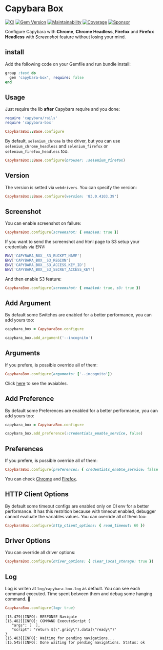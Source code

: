 # Capybara Box

[![CI](https://github.com/wbotelhos/capybara-box/workflows/CI/badge.svg)](https://github.com/wbotelhos/capybara-box/actions)
[![Gem Version](https://badge.fury.io/rb/capybara-box.svg)](https://badge.fury.io/rb/capybara-box)
[![Maintainability](https://api.codeclimate.com/v1/badges/f312587b4f126bb13e85/maintainability)](https://codeclimate.com/github/wbotelhos/capybara-box/maintainability)
[![Coverage](https://codecov.io/gh/wbotelhos/capybara-box/branch/main/graph/badge.svg)](https://codecov.io/gh/wbotelhos/capybara-box)
[![Sponsor](https://img.shields.io/badge/sponsor-%3C3-green)](https://github.com/sponsors/wbotelhos)

Configure Capybara with **Chrome**, **Chrome Headless**, **Firefox** and **Firefox Headless** with *Screenshot* feature without losing your mind.

## install

Add the following code on your Gemfile and run bundle install:

```ruby
group :test do
  gem 'capybara-box', require: false
end
```

## Usage

Just require the lib **after** Capybara require and you done:

```ruby
require 'capybara/rails'
require 'capybara-box'

CapybaraBox::Base.configure
```

By default, `selenium_chrome` is the driver, but you can use `selenium_chrome_headless` and `selenium_firefox` or `selenium_firefox_headless` too.

```ruby
CapybaraBox::Base.configure(browser: :selenium_firefox)
```

## Version

The version is setted via `webdrivers`. You can specify the version:

```ruby
CapybaraBox::Base.configure(version: '83.0.4103.39')
```

## Screenshot

You can enable screenshot on failure:

```ruby
CapybaraBox.configure(screenshot: { enabled: true })
```

If you want to send the screenshot and html page to S3 setup your credentials via ENV:

```sh
ENV['CAPYBARA_BOX__S3_BUCKET_NAME']
ENV['CAPYBARA_BOX__S3_REGION']
ENV['CAPYBARA_BOX__S3_ACCESS_KEY_ID']
ENV['CAPYBARA_BOX__S3_SECRET_ACCESS_KEY']
```

And then enable S3 feature:

```ruby
CapybaraBox.configure(screenshot: { enabled: true, s3: true })
```

## Add Argument

By default some Switches are enabled for a better performance, you can add yours too:

```ruby
capybara_box = CapybaraBox.configure

capybara_box.add_argument('--incognito')
```

## Arguments

If you prefere, is possible override all of them:

```ruby
CapybaraBox.configure(arguments: ['--incognito'])
```

Click [here](https://peter.sh/experiments/chromium-command-line-switches) to see the avaiables.

## Add Preference

By default some Preferences are enabled for a better performance, you can add yours too:

```ruby
capybara_box = CapybaraBox.configure

capybara_box.add_preference(:credentials_enable_service, false)
```

## Preferences

If you prefere, is possible override all of them:

```ruby
CapybaraBox.configure(preferences: { credentials_enable_service: false })
```

You can check [Chrome](https://sites.google.com/a/chromium.org/chromedriver/home) and [Firefox](http://preferential.mozdev.org/preferences.html).

## HTTP Client Options

By default some timeout configs are enabled only on CI env for a better performance.
It has this restrition because with timeout enabled, debugger cannot evaluate the variables values.
You can override all of them too:

```ruby
CapybaraBox.configure(http_client_options: { read_timeout: 60 })
```

## Driver Options

You can override all driver options:

```ruby
CapybaraBox.configure(driver_options: { clear_local_storage: true })
```

## Log

Log is writen at `log/capybara-box.log` as default.
You can see each command executed. Time spent between them and debug some hanging command. :tada:

```ruby
CapybaraBox.configure(log: true)
```

```
[15.479][INFO]: RESPONSE Navigate
[15.482][INFO]: COMMAND ExecuteScript {
   "args": [  ],
   "script": "return $(\".gridy\").data(\"ready\")"
}
[15.483][INFO]: Waiting for pending navigations...
[15.545][INFO]: Done waiting for pending navigations. Status: ok
```
